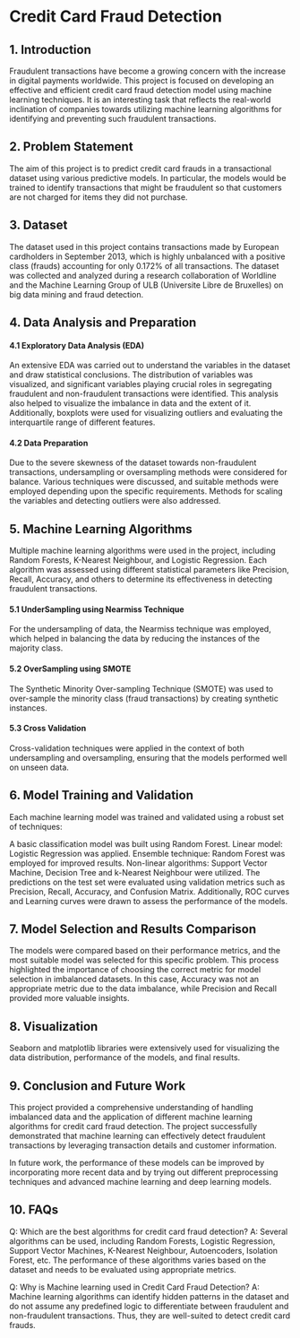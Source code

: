 # Credit Card Fraud Detection

## 1. Introduction
Fraudulent transactions have become a growing concern with the increase in digital payments worldwide. This project is focused on developing an effective and efficient credit card fraud detection model using machine learning techniques. It is an interesting task that reflects the real-world inclination of companies towards utilizing machine learning algorithms for identifying and preventing such fraudulent transactions.

## 2. Problem Statement
The aim of this project is to predict credit card frauds in a transactional dataset using various predictive models. In particular, the models would be trained to identify transactions that might be fraudulent so that customers are not charged for items they did not purchase.

## 3. Dataset
The dataset used in this project contains transactions made by European cardholders in September 2013, which is highly unbalanced with a positive class (frauds) accounting for only 0.172% of all transactions. The dataset was collected and analyzed during a research collaboration of Worldline and the Machine Learning Group of ULB (Universite Libre de Bruxelles) on big data mining and fraud detection.

## 4. Data Analysis and Preparation
#### 4.1 Exploratory Data Analysis (EDA)
An extensive EDA was carried out to understand the variables in the dataset and draw statistical conclusions. The distribution of variables was visualized, and significant variables playing crucial roles in segregating fraudulent and non-fraudulent transactions were identified. This analysis also helped to visualize the imbalance in data and the extent of it. Additionally, boxplots were used for visualizing outliers and evaluating the interquartile range of different features.

#### 4.2 Data Preparation
Due to the severe skewness of the dataset towards non-fraudulent transactions, undersampling or oversampling methods were considered for balance. Various techniques were discussed, and suitable methods were employed depending upon the specific requirements. Methods for scaling the variables and detecting outliers were also addressed.

## 5. Machine Learning Algorithms
Multiple machine learning algorithms were used in the project, including Random Forests, K-Nearest Neighbour, and Logistic Regression. Each algorithm was assessed using different statistical parameters like Precision, Recall, Accuracy, and others to determine its effectiveness in detecting fraudulent transactions.

#### 5.1 UnderSampling using Nearmiss Technique
For the undersampling of data, the Nearmiss technique was employed, which helped in balancing the data by reducing the instances of the majority class.

#### 5.2 OverSampling using SMOTE
The Synthetic Minority Over-sampling Technique (SMOTE) was used to over-sample the minority class (fraud transactions) by creating synthetic instances.

#### 5.3 Cross Validation
Cross-validation techniques were applied in the context of both undersampling and oversampling, ensuring that the models performed well on unseen data.

## 6. Model Training and Validation
Each machine learning model was trained and validated using a robust set of techniques:

A basic classification model was built using Random Forest.
Linear model: Logistic Regression was applied.
Ensemble technique: Random Forest was employed for improved results.
Non-linear algorithms: Support Vector Machine, Decision Tree and k-Nearest Neighbour were utilized.
The predictions on the test set were evaluated using validation metrics such as Precision, Recall, Accuracy, and Confusion Matrix. Additionally, ROC curves and Learning curves were drawn to assess the performance of the models.

## 7. Model Selection and Results Comparison
The models were compared based on their performance metrics, and the most suitable model was selected for this specific problem. This process highlighted the importance of choosing the correct metric for model selection in imbalanced datasets. In this case, Accuracy was not an appropriate metric due to the data imbalance, while Precision and Recall provided more valuable insights.

## 8. Visualization
Seaborn and matplotlib libraries were extensively used for visualizing the data distribution, performance of the models, and final results.

## 9. Conclusion and Future Work
This project provided a comprehensive understanding of handling imbalanced data and the application of different machine learning algorithms for credit card fraud detection. The project successfully demonstrated that machine learning can effectively detect fraudulent transactions by leveraging transaction details and customer information.

In future work, the performance of these models can be improved by incorporating more recent data and by trying out different preprocessing techniques and advanced machine learning and deep learning models.

## 10. FAQs
Q: Which are the best algorithms for credit card fraud detection?
A: Several algorithms can be used, including Random Forests, Logistic Regression, Support Vector Machines, K-Nearest Neighbour, Autoencoders, Isolation Forest, etc. The performance of these algorithms varies based on the dataset and needs to be evaluated using appropriate metrics.

Q: Why is Machine learning used in Credit Card Fraud Detection?
A: Machine learning algorithms can identify hidden patterns in the dataset and do not assume any predefined logic to differentiate between fraudulent and non-fraudulent transactions. Thus, they are well-suited to detect credit card frauds.

